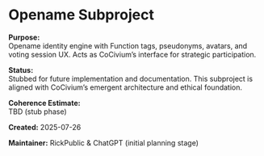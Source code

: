 <!-- status: stub; target: 150+ words -->
<!-- Filename: README_opename.md -->
# Opename Subproject

**Purpose:**  
Opename identity engine with Function tags, pseudonyms, avatars, and voting session UX. Acts as CoCivium’s interface for strategic participation.

**Status:**  
Stubbed for future implementation and documentation. This subproject is aligned with CoCivium’s emergent architecture and ethical foundation.

**Coherence Estimate:**  
TBD (stub phase)

**Created:** 2025-07-26

**Maintainer:** RickPublic & ChatGPT (initial planning stage)


